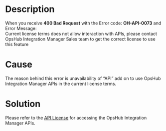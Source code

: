 # Description
When you receive **400 Bad Request** with the Error code: **OH-API-0073** and Error Message:  
Current license terms does not allow interaction with APIs, please contact OpsHub Integration Manager Sales team to get the correct license to use this feature

# Cause
The reason behind this error is unavailability of “API” add on to use OpsHub Integration Manager APIs in the current license terms.

# Solution
Please refer to the [API License](getting-started-with-api.md#api-license) for accessing the OpsHub Integration Manager APIs.

